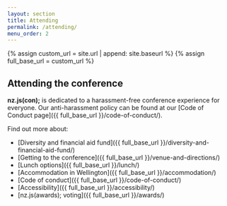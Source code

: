 ```yaml
---
layout: section
title: Attending
permalink: /attending/
menu_order: 2
---
```


{% assign custom_url = site.url | append: site.baseurl %}
{% assign full_base_url = custom_url %}

## Attending the conference

__nz.js(con);__ is dedicated to a harassment-free conference experience for everyone. Our anti-harassment policy can be found at our [Code of Conduct page]({{ full_base_url }}/code-of-conduct/).

Find out more about:

* [Diversity and financial aid fund]({{ full_base_url }}/diversity-and-financial-aid-fund/)
* [Getting to the conference]({{ full_base_url }}/venue-and-directions/)
* [Lunch options]({{ full_base_url }}/lunch/)
* [Accommodation in Wellington]({{ full_base_url }}/accommodation/)
* [Code of conduct]({{ full_base_url }}/code-of-conduct/)
* [Accessibility]({{ full_base_url }}/accessibility/)
* [nz.js(awards); voting]({{ full_base_url }}/awards/)
